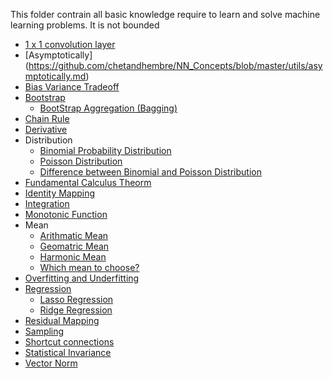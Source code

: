 This folder contrain all basic knowledge require to learn and solve machine learning problems. It is not bounded 

- [1 x 1 convolution layer](https://github.com/chetandhembre/NN_Concepts/blob/master/utils/1x1_convolutions.md)
- [Asymptotically] (https://github.com/chetandhembre/NN_Concepts/blob/master/utils/asymptotically.md)
- [Bias Variance Tradeoff](https://github.com/chetandhembre/NN_Concepts/blob/master/utils/bias%20variance%20tradeoff.md)
- [Bootstrap](https://github.com/chetandhembre/NN_Concepts/blob/master/utils/statistical%20Bootstrap.md)
	- [BootStrap Aggregation (Bagging)](https://github.com/chetandhembre/NN_Concepts/blob/master/utils/Bootstrap%20Aggregation(bagging).md)
- [Chain Rule](https://github.com/chetandhembre/NN_Concepts/blob/master/utils/chain_rule.md)
- [Derivative](https://github.com/chetandhembre/NN_Concepts/blob/master/utils/derivative_intuiation.md)
- Distribution
	- [Binomial Probability Distribution](https://github.com/chetandhembre/NN_Concepts/blob/master/utils/Binomial%20Probability%20Distribution.md)
	- [Poisson Distribution](https://github.com/chetandhembre/NN_Concepts/blob/master/utils/poisson%20distribution.md)
	- [Difference between Binomial and Poisson Distribution](https://github.com/chetandhembre/NN_Concepts/blob/master/utils/difference%20between%20binomial%20and%20poisson%20distribution.md)
- [Fundamental Calculus Theorm](https://github.com/chetandhembre/NN_Concepts/blob/master/utils/fundamental_theorm_calculus.md)
- [Identity Mapping](https://github.com/chetandhembre/NN_Concepts/blob/master/utils/identity_mapping.md)
- [Integration](https://github.com/chetandhembre/NN_Concepts/blob/master/utils/integration_intuition)
- [Monotonic Function](https://github.com/chetandhembre/NN_Concepts/blob/master/utils/monotonic%20function.md)
- Mean
	- [Arithmatic Mean](https://github.com/chetandhembre/NN_Concepts/blob/master/utils/Arithmatic%20mean.md)
	- [Geomatric Mean](https://github.com/chetandhembre/NN_Concepts/blob/master/utils/geometric%20mean.md)
	- [Harmonic Mean](https://github.com/chetandhembre/NN_Concepts/blob/master/utils/harmonic%20mean.md)
	- [Which mean to choose?](https://github.com/chetandhembre/NN_Concepts/blob/master/utils/When%20to%20use%20arithmetic:geometric:harmonic%20mean.md)
- [Overfitting and Underfitting](https://github.com/chetandhembre/NN_Concepts/blob/master/utils/Overfiting%20and%20Underfiting.md)
- [Regression](https://github.com/chetandhembre/NN_Concepts/blob/master/utils/regression.md)
	- [Lasso Regression](https://github.com/chetandhembre/NN_Concepts/blob/master/utils/Lasso%20Regression.md)
	- [Ridge Regression](https://github.com/chetandhembre/NN_Concepts/blob/master/utils/ridge%20regression.md)
- [Residual Mapping](https://github.com/chetandhembre/NN_Concepts/blob/master/utils/residual_mppings.md)
- [Sampling](https://github.com/chetandhembre/NN_Concepts/blob/master/utils/Sampling%20With%20Replacement%20and%20Sampling%20Without%20Replacement.md)
- [Shortcut connections](https://github.com/chetandhembre/NN_Concepts/blob/master/utils/shortcut_connections.md)
- [Statistical Invariance](https://github.com/chetandhembre/NN_Concepts/blob/master/utils/statistical_invariance.md)
- [Vector Norm](https://github.com/chetandhembre/NN_Concepts/blob/master/utils/Vector%20Norm.md)
